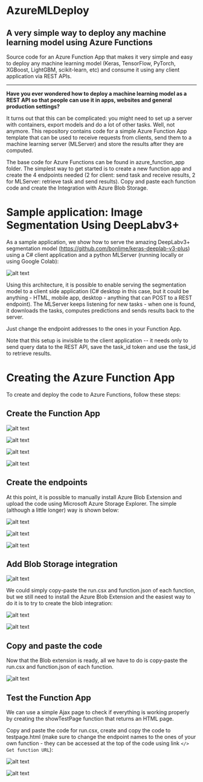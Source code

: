 # AzureMLDeploy

A very simple way to deploy any machine learning model using Azure Functions
---

Source code for an Azure Function App that makes it very simple and easy to deploy any machine learning model (Keras, TensorFlow, PyTorch, XGBoost, LightGBM, scikit-learn, etc) and consume it using any client application via REST APIs.

---

**Have you ever wondered how to deploy a machine learning model as a REST API so that people can use it in apps, websites and general production settings?**

It turns out that this can be complicated: you might need to set up a server with containers, export models and do a lot of other tasks. Well, not anymore. This repository contains code for a simple Azure Function App template that can be used to receive requests from clients, send them to a machine learning server (MLServer) and store the results after they are computed.

The base code for Azure Functions can be found in azure_function_app folder. The simplest way to get started is to create a new function app and create the 4 endpoints needed (2 for client: send task and receive results, 2 for MLServer: retrieve task and send results). Copy and paste each function code and create the Integration with Azure Blob Storage.

# Sample application: Image Segmentation Using DeepLabv3+

As a sample application, we show how to serve the amazing DeepLabv3+ segmentation model (https://github.com/bonlime/keras-deeplab-v3-plus) using a C# client application and a python MLServer (running locally or using Google Colab):

![alt text](architecture.png "Client-Server-MLServer Architecture")

Using this architecture, it is possible to enable serving the segmentation model to a client side application (C# desktop in this case, but it could be anything - HTML, mobile app, desktop - anything that can POST to a REST endpoint). The MLServer keeps listening for new tasks - when one is found, it downloads the tasks, computes predictions and sends results back to the server.

Just change the endpoint addresses to the ones in your Function App.

Note that this setup is invisible to the client application -- it needs only to send query data to the REST API, save the task_id token and use the task_id to retrieve results.

# Creating the Azure Function App

To create and deploy the code to Azure Functions, follow these steps:

## Create the Function App

![alt text](azure_function_app/azure01CreateFuncApp.png "Create the function app")

![alt text](azure_function_app/azure02CreateFuncApp2.png "Create the function app")

![alt text](azure_function_app/azure03NameFuncApp.png "Give a name to the app")

![alt text](azure_function_app/azure04GoToFuncApp.png "After it is deployed, go to resource")

## Create the endpoints

At this point, it is possible to manually install Azure Blob Extension and upload the code using Microsoft Azure Storage Explorer. The simple (although a little longer) way is shown below:

![alt text](azure_function_app/azure05CreateFuncs.png "Create the endpoints - choose to edit online")

![alt text](azure_function_app/azure06Webhookfunc.png "Create functions as webhook")

![alt text](azure_function_app/azure07nameFunc.png "Give names to each endpoint")

## Add Blob Storage integration

![alt text](azure_function_app/azure08integrate.png "Give names to each endpoint")

We could simply copy-paste the run.csx and function.json of each function, but we still need to install the Azure Blob Extension and the easiest way to do it is to try to create the blob integration:

![alt text](azure_function_app/azure09blob.png "Add blob integration")

![alt text](azure_function_app/azure10installExtension.png "Install extension")

## Copy and paste the code

Now that the Blob extension is ready, all we have to do is copy-paste the run.csx and function.json of each function.

![alt text](azure_function_app/azure11copypaste.png "Install extension")

## Test the Function App

We can use a simple Ajax page to check if everything is working properly by creating the showTestPage function that returns an HTML page.

Copy and paste the code for run.csx, create and copy the code to testpage.html (make sure to change the endpoint names to the ones of your own function - they can be accessed at the top of the code using link `</> Get function URL`):

![alt text](azure_function_app/azure12copyhtml.png "Copy html making sure to change endpoints to the ones of your functions")

![alt text](azure_function_app/azure13changeendpoints.png "Test endpoints")


